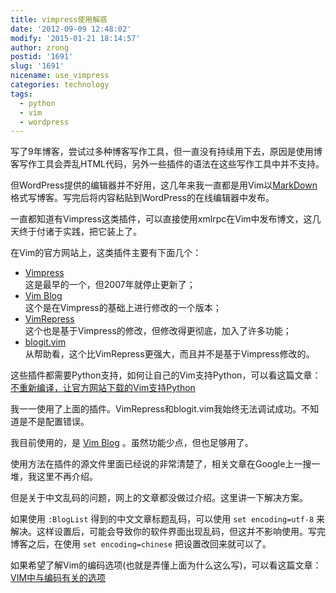 ```yaml
---
title: vimpress使用解惑
date: '2012-09-09 12:48:02'
modify: '2015-01-21 18:14:57'
author: zrong
postid: '1691'
slug: '1691'
nicename: use_vimpress
categories: technology
tags:
  - python
  - vim
  - wordpress
---
```


写了9年博客，尝试过多种博客写作工具，但一直没有持续用下去，原因是使用博客写作工具会弄乱HTML代码，另外一些插件的语法在这些写作工具中并不支持。

但WordPress提供的编辑器并不好用，这几年来我一直都是用Vim以[MarkDown](http://daringfireball.net/projects/markdown/)格式写博客。写完后将内容粘贴到WordPress的在线编辑器中发布。

一直都知道有Vimpress这类插件，可以直接使用xmlrpc在Vim中发布博文，这几天终于付诸于实践，把它装上了。

在Vim的官方网站上，这类插件主要有下面几个：

-   [Vimpress](http://www.vim.org/scripts/script.php?script_id=1953)  
    这是最早的一个，但2007年就停止更新了；
-   [Vim Blog](http://www.vim.org/scripts/script.php?script_id=3475)  
    这个是在Vimpress的基础上进行修改的一个版本；
-   [VimRepress](http://www.vim.org/scripts/script.php?script_id=3510)  
    这个也是基于Vimpress的修改，但修改得更彻底，加入了许多功能；
-   [blogit.vim](http://www.vim.org/scripts/script.php?script_id=2582)  
    从帮助看，这个比VimRepress更强大，而且并不是基于Vimpress修改的。

这些插件都需要Python支持，如何让自己的Vim支持Python，可以看这篇文章：[不重新编译，让官方网站下载的Vim支持Python](https://blog.zengrong.net/post/1690.html)

<!--more-->  

我一一使用了上面的插件。VimRepress和blogit.vim我始终无法调试成功。不知道是不是配置错误。

我目前使用的，是 [Vim Blog](http://www.vim.org/scripts/script.php?script_id=3475) 。虽然功能少点，但也足够用了。

使用方法在插件的源文件里面已经说的非常清楚了，相关文章在Google上一搜一堆，我这里不再介绍。

但是关于中文乱码的问题，网上的文章都没做过介绍。这里讲一下解决方案。

如果使用 `:BlogList` 得到的中文文章标题乱码，可以使用 `set encoding=utf-8` 来解决。这样设置后，可能会导致你的软件界面出现乱码，但这并不影响使用。写完博客之后，在使用 `set encoding=chinese` 把设置改回来就可以了。

如果希望了解Vim的编码选项(也就是弄懂上面为什么这么写)，可以看这篇文章：[VIM中与编码有关的选项](https://blog.zengrong.net/post/1023.html)

